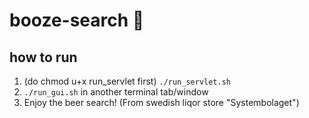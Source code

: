 # booze-search :beers:

## how to run
1. (do chmod u+x run_servlet first) `./run_servlet.sh`
2. `./run_gui.sh` in another terminal tab/window
3. Enjoy the beer search! (From swedish liqor store "Systembolaget")
